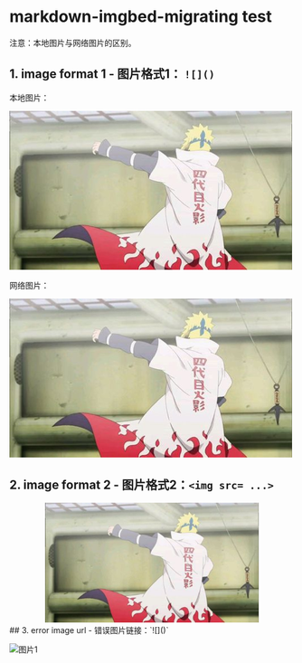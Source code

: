 # markdown-imgbed-migrating test



注意：本地图片与网络图片的区别。

## 1. image format 1 - 图片格式1： `![]()`

本地图片：

![图片1](assets\20220427231322.png)

网络图片：

![图片1](assets\20220427231322.png)



## 2. image format 2 - 图片格式2：`<img src= ...>`

<div align=center>
    <img src=assets\20220427231322.png width=75% />
</div>
## 3. error image url - 错误图片链接：`![]()`

![图片1](https://img2.baidu.com/it/u=1079474055,165723878xxxx)
